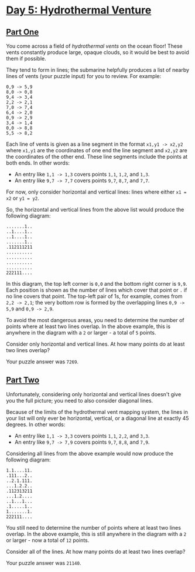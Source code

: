 # [Day 5: Hydrothermal Venture](https://adventofcode.com/2021/day/5)

## [Part One](https://adventofcode.com/2021/day/5#part1)

You come across a field of *hydrothermal vents* on the ocean floor! These vents constantly produce large, opaque clouds,
so it would be best to avoid them if possible.

They tend to form in lines; the submarine helpfully produces a list of nearby lines of vents (your puzzle input) for you
to review. For example:

```text
0,9 -> 5,9
8,0 -> 0,8
9,4 -> 3,4
2,2 -> 2,1
7,0 -> 7,4
6,4 -> 2,0
0,9 -> 2,9
3,4 -> 1,4
0,0 -> 8,8
5,5 -> 8,2
```

Each line of vents is given as a line segment in the format `x1,y1 -> x2,y2` where `x1,y1` are the coordinates of one
end the line segment and `x2,y2` are the coordinates of the other end. These line segments include the points at both
ends. In other words:

* An entry like `1,1 -> 1,3` covers points `1,1`, `1,2`, and `1,3`.
* An entry like `9,7 -> 7,7` covers points `9,7`, `8,7`, and `7,7`.

For now, only consider horizontal and vertical lines: lines where either `x1 = x2` or `y1 = y2`.

So, the horizontal and vertical lines from the above list would produce the following diagram:

```text
.......1..
..1....1..
..1....1..
.......1..
.112111211
..........
..........
..........
..........
222111....
```

In this diagram, the top left corner is `0,0` and the bottom right corner is `9,9`. Each position is shown as the number
of lines which cover that point or `.` if no line covers that point. The top-left pair of 1s, for example, comes
from `2,2 -> 2,1`; the very bottom row is formed by the overlapping lines `0,9 -> 5,9` and `0,9 -> 2,9`.

To avoid the most dangerous areas, you need to determine the number of points where at least two lines overlap. In the
above example, this is anywhere in the diagram with a `2` or larger - a total of `5` points.

Consider only horizontal and vertical lines. At how many points do at least two lines overlap?

Your puzzle answer was `7269`.

## [Part Two](https://adventofcode.com/2021/day/5#part2)

Unfortunately, considering only horizontal and vertical lines doesn't give you the full picture; you need to also
consider diagonal lines.

Because of the limits of the hydrothermal vent mapping system, the lines in your list will only ever be horizontal,
vertical, or a diagonal line at exactly 45 degrees. In other words:

* An entry like `1,1 -> 3,3` covers points `1,1`, `2,2`, and `3,3`.
* An entry like `9,7 -> 7,9` covers points `9,7`, `8,8`, and `7,9`.

Considering all lines from the above example would now produce the following diagram:

```text
1.1....11.
.111...2..
..2.1.111.
...1.2.2..
.112313211
...1.2....
..1...1...
.1.....1..
1.......1.
222111....
```

You still need to determine the number of points where at least two lines overlap. In the above example, this is still
anywhere in the diagram with a `2` or larger - now a total of `12` points.

Consider all of the lines. At how many points do at least two lines overlap?

Your puzzle answer was `21140`.